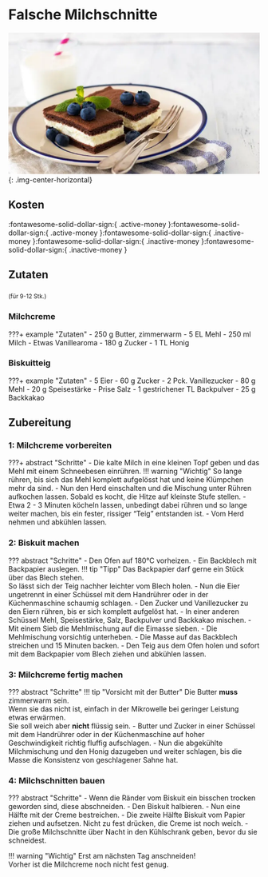 # Falsche Milchschnitte

![Milchschnitte Bild](../assets/img/Milchschnitte_01.webp){: .img-center-horizontal}

## Kosten
:fontawesome-solid-dollar-sign:{ .active-money }:fontawesome-solid-dollar-sign:{ .active-money }:fontawesome-solid-dollar-sign:{ .inactive-money }:fontawesome-solid-dollar-sign:{ .inactive-money }:fontawesome-solid-dollar-sign:{ .inactive-money }

## Zutaten  
<sub>(für 9-12 Stk.)</sub>

### Milchcreme
???+ example "Zutaten"
    - 250 g Butter, zimmerwarm
    - 5 EL Mehl
    - 250 ml Milch
    - Etwas Vanillearoma
    - 180 g Zucker
    - 1 TL Honig

### Biskuitteig
???+ example "Zutaten"
    - 5 Eier
    - 60 g Zucker
    - 2 Pck. Vanillezucker
    - 80 g Mehl
    - 20 g Speisestärke
    - Prise Salz
    - 1 gestrichener TL Backpulver
    - 25 g Backkakao

## Zubereitung
### 1: Milchcreme vorbereiten
???+ abstract "Schritte"
    - Die kalte Milch in eine kleinen Topf geben und das Mehl mit einem Schneebesen einrühren.
    !!! warning "Wichtig"
        So lange rühren, bis sich das Mehl komplett aufgelösst hat und keine Klümpchen mehr da sind.
    - Nun den Herd einschalten und die Mischung unter Rühren aufkochen lassen. Sobald es kocht, die Hitze auf kleinste Stufe stellen.
        - Etwa 2 - 3 Minuten köcheln lassen, unbedingt dabei rühren und so lange weiter machen, bis ein fester, rissiger “Teig” entstanden ist.
    - Vom Herd nehmen und abkühlen lassen.

### 2: Biskuit machen
??? abstract "Schritte"
    - Den Ofen auf 180°C vorheizen.
    - Ein Backblech mit Backpapier auslegen.
    !!! tip "Tipp"
        Das Backpapier darf gerne ein Stück über das Blech stehen.  
        So lässt sich der Teig nachher leichter vom Blech holen.
    - Nun die Eier ungetrennt in einer Schüssel mit dem Handrührer oder in der Küchenmaschine schaumig schlagen.
    - Den Zucker und Vanillezucker zu den Eiern rühren, bis er sich komplett aufgelöst hat.
    - In einer anderen Schüssel Mehl, Speisestärke, Salz, Backpulver und Backkakao mischen.
    - Mit einem Sieb die Mehlmischung auf die Eimasse sieben.
    - Die Mehlmischung vorsichtig unterheben.
    - Die Masse auf das Backblech streichen und 15 Minuten backen.
    - Den Teig aus dem Ofen holen und sofort mit dem Backpapier vom Blech ziehen und abkühlen lassen.

### 3: Milchcreme fertig machen
??? abstract "Schritte"
    !!! tip "Vorsicht mit der Butter"
        Die Butter **muss** zimmerwarm sein.  
        Wenn sie das nicht ist, einfach in der Mikrowelle bei geringer Leistung etwas erwärmen.  
        Sie soll weich aber **nicht** flüssig sein.
    - Butter und Zucker in einer Schüssel mit dem Handrührer oder in der Küchenmaschine auf hoher Geschwindigkeit richtig fluffig aufschlagen.
    - Nun die abgekühlte Milchmischung und den Honig dazugeben und weiter schlagen, bis die Masse die Konsistenz von geschlagener Sahne hat.

### 4: Milchschnitten bauen
??? abstract "Schritte"
    - Wenn die Ränder vom Biskuit ein bisschen trocken geworden sind, diese abschneiden.
    - Den Biskuit halbieren.
    - Nun eine Hälfte mit der Creme bestreichen.
    - Die zweite Hälfte Biskuit vom Papier ziehen und aufsetzen. Nicht zu fest drücken, die Creme ist noch weich.
    - Die große Milchschnitte über Nacht in den Kühlschrank geben, bevor du sie schneidest.

!!! warning "Wichtig"
    Erst am nächsten Tag anschneiden!  
    Vorher ist die Milchcreme noch nicht fest genug.